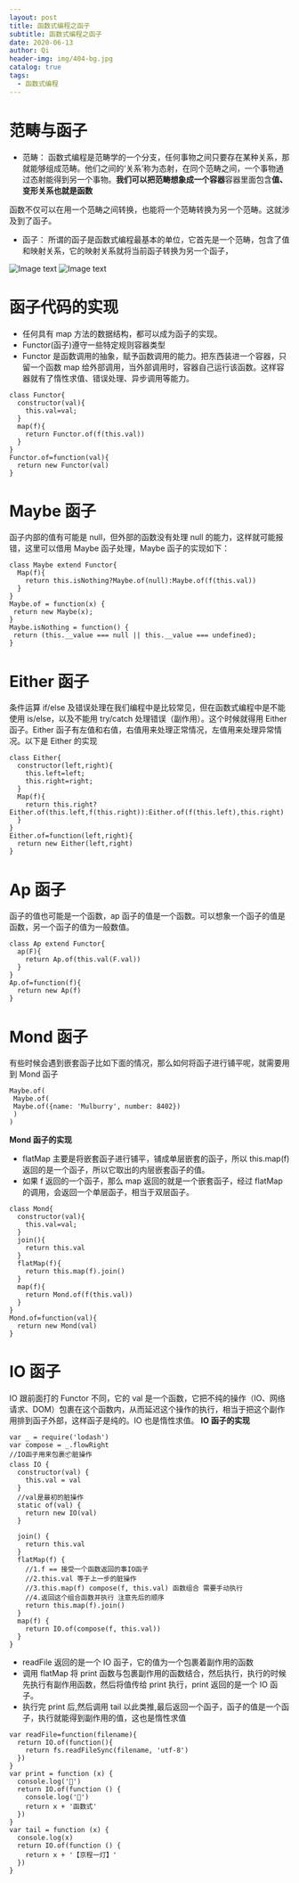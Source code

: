 ```yaml
---
layout: post
title: 函数式编程之函子
subtitle: 函数式编程之函子
date: 2020-06-13
author: Qi
header-img: img/404-bg.jpg
catalog: true
tags:
  - 函数式编程
---
```


# 范畴与函子

- 范畴：
  函数式编程是范畴学的一个分支，任何事物之间只要存在某种关系，那就能够组成范畴。他们之间的‘关系’称为态射，在同个范畴之间，一个事物通过态射能得到另一个事物。**我们可以把范畴想象成一个容器**容器里面包含**值、变形关系也就是函数**

函数不仅可以在用一个范畴之间转换，也能将一个范畴转换为另一个范畴。这就涉及到了函子。

- 函子：
  所谓的函子是函数式编程最基本的单位，它首先是一个范畴，包含了值和映射关系，它的映射关系就将当前函子转换为另一个函子，

![Image text](img/WechatIMG24.png)
![Image text](img/WechatIMG25.png)

# 函子代码的实现

- 任何具有 map 方法的数据结构，都可以成为函子的实现。
- Functor(函子)遵守一些特定规则容器类型
- Functor 是函数调用的抽象，赋予函数调用的能力。把东西装进一个容器，只留一个函数 map 给外部调用，当外部调用时，容器自己运行该函数。这样容器就有了惰性求值、错误处理、异步调用等能力。

```
class Functor{
  constructor(val){
    this.val=val;
  }
  map(f){
    return Functor.of(f(this.val))
  }
}
Functor.of=function(val){
  return new Functor(val)
}
```

# Maybe 函子

函子内部的值有可能是 null，但外部的函数没有处理 null 的能力，这样就可能报错，这里可以借用 Maybe 函子处理，Maybe 函子的实现如下：

```
class Maybe extend Functor{
  Map(f){
    return this.isNothing?Maybe.of(null):Maybe.of(f(this.val))
  }
}
Maybe.of = function(x) {
 return new Maybe(x);
}
Maybe.isNothing = function() {
 return (this.__value === null || this.__value === undefined);
}
```

# Either 函子

条件运算 if/else 及错误处理在我们编程中是比较常见，但在函数式编程中是不能使用 is/else，以及不能用 try/catch 处理错误（副作用）。这个时候就得用 Either 函子。Either 函子有左值和右值，右值用来处理正常情况，左值用来处理异常情况。以下是 Either 的实现

```
class Either{
  constructor(left,right){
    this.left=left;
    this.right=right;
  }
  Map(f){
    return this.right?Either.of(this.left,f(this.right)):Either.of(f(this.left),this.right)
  }
}
Either.of=function(left,right){
  return new Either(left,right)
}
```

# Ap 函子

函子的值也可能是一个函数，ap 函子的值是一个函数。可以想象一个函子的值是函数，另一个函子的值为一般数值。

```
class Ap extend Functor{
  ap(F){
    return Ap.of(this.val(F.val))
  }
}
Ap.of=function(f){
  return new Ap(f)
}
```

# Mond 函子

有些时候会遇到嵌套函子比如下面的情况，那么如何将函子进行铺平呢，就需要用到 Mond 函子

```
Maybe.of(
 Maybe.of(
 Maybe.of({name: 'Mulburry', number: 8402})
 )
)
```

**Mond 函子的实现**

- flatMap 主要是将嵌套函子进行铺平，铺成单层嵌套的函子，所以 this.map(f)返回的是一个函子，所以它取出的内层嵌套函子的值。
- 如果 f 返回的一个函子，那么 map 返回的就是一个嵌套函子，经过 flatMap 的调用，会返回一个单层函子，相当于双层函子。

```
class Mond{
  constructor(val){
    this.val=val;
  }
  join(){
    return this.val
  }
  flatMap(f){
    return this.map(f).join()
  }
  map(f){
    return Mond.of(f(this.val))
  }
}
Mond.of=function(val){
  return new Mond(val)
}
```

# IO 函子

IO 跟前面打的 Functor 不同，它的 val 是一个函数，它把不纯的操作（IO、网络请求、DOM）包裹在这个函数内，从而延迟这个操作的执行，相当于把这个副作用排到函子外部，这样函子是纯的。IO 也是惰性求值。
**IO 函子的实现**

```
var _ = require('lodash')
var compose = _.flowRight
//IO函子用来包裹📦脏操作
class IO {
  constructor(val) {
    this.val = val
  }
  //val是最初的脏操作
  static of(val) {
    return new IO(val)
  }

  join() {
    return this.val
  }
  flatMap(f) {
    //1.f == 接受一个函数返回的事IO函子
    //2.this.val 等于上一步的脏操作
    //3.this.map(f) compose(f, this.val) 函数组合 需要手动执行
    //4.返回这个组合函数并执行 注意先后的顺序
    return this.map(f).join()
  }
  map(f) {
    return IO.of(compose(f, this.val))
  }
}
```

- readFile 返回的是一个 IO 函子，它的值为一个包裹着副作用的函数
- 调用 flatMap 将 print 函数与包裹副作用的函数结合，然后执行，执行的时候先执行有副作用函数，然后将值传给 print 执行，print 返回的是一个 IO 函子。
- 执行完 print 后,然后调用 tail 以此类推,最后返回一个函子，函子的值是一个函子，执行就能得到副作用的值，这也是惰性求值

```
var readFile=function(filename){
  return IO.of(function(){
    return fs.readFileSync(filename, 'utf-8')
  })
}
var print = function (x) {
  console.log('🍊')
  return IO.of(function () {
    console.log('🍎')
    return x + '函数式'
  })
}
var tail = function (x) {
  console.log(x)
  return IO.of(function () {
    return x + '【京程一灯】'
  })
}
```

